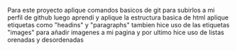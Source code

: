 Para este proyecto aplique comandos basicos de git para subirlos a mi perfil de github
luego aprendi y aplique la estructura basica de html
aplique etiquetas como "headins" y "paragraphs"
tambien hice uso de las etiquetas "images" para añadir imagenes a mi pagina
y por ultimo hice uso de listas orenadas y desordenadas